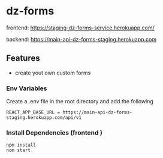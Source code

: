 # dz-forms

frontend:
https://staging-dz-forms-service.herokuapp.com/

backend:
 https://main-api-dz-forms-staging.herokuapp.com

## Features

- create yout own custom forms 

### Env Variables

Create a .env file in the root directory and add the following

```
REACT_APP_BASE_URL = https://main-api-dz-forms-staging.herokuapp.com/api/v1

```

### Install Dependencies (frontend )

```
npm install
nom start
```
